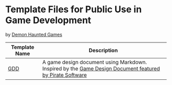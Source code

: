 # Template Files for Public Use in Game Development
by [Demon Haunted Games](https://github.com/Demon-Haunted-Games/)

| Template Name | Description |
|---|---|
| [GDD](./GDD.md) | A game design document using Markdown. Inspired by the [Game Design Document featured by Pirate Software](https://docs.google.com/document/d/1Vl7BMvzUOhbunJrI_X1gUc6x-LAp3aaBiPwHUf27B70/edit?tab=t.0#heading=h.ctsr07kbgx7j) |
